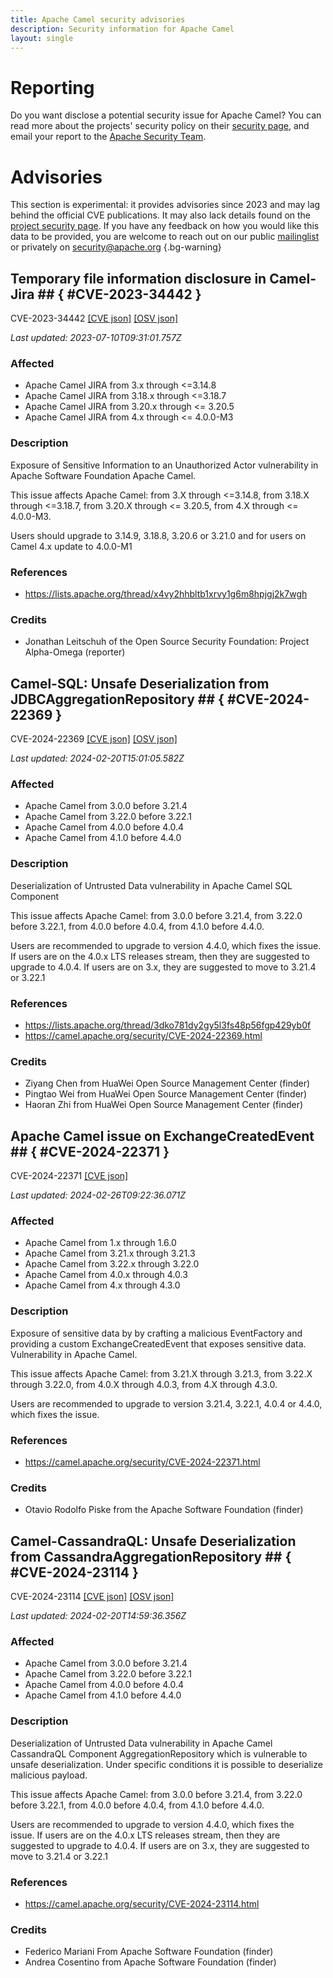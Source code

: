 ```yaml
---
title: Apache Camel security advisories
description: Security information for Apache Camel
layout: single
---
```


# Reporting

Do you want disclose a potential security issue for Apache Camel? You can read more about the projects' security policy on their [security page](https://camel.apache.org/security/), and email your report to the [Apache Security Team](mailto:security@apache.org).

# Advisories

This section is experimental: it provides advisories since 2023 and may lag behind the official CVE publications. It may also lack details found on the [project security page](https://camel.apache.org/security/). If you have any feedback on how you would like this data to be provided, you are welcome to reach out on our public [mailinglist](/mailinglist) or privately on [security@apache.org](mailto:security@apache.org)
{.bg-warning}

## Temporary file information disclosure in Camel-Jira ## { #CVE-2023-34442 }

CVE-2023-34442 [\[CVE json\]](./CVE-2023-34442.cve.json) [\[OSV json\]](./CVE-2023-34442.osv.json)



_Last updated: 2023-07-10T09:31:01.757Z_

### Affected

* Apache Camel JIRA from 3.x through <=3.14.8
* Apache Camel JIRA from 3.18.x through <=3.18.7
* Apache Camel JIRA from 3.20.x through <= 3.20.5
* Apache Camel JIRA from 4.x through <= 4.0.0-M3


### Description

Exposure of Sensitive Information to an Unauthorized Actor vulnerability in Apache Software Foundation Apache Camel.<p>This issue affects Apache Camel: from 3.X through &lt;=3.14.8, from 3.18.X through &lt;=3.18.7, from 3.20.X through &lt;= 3.20.5, from 4.X through &lt;= 4.0.0-M3.</p><span style="background-color: rgb(255, 255, 255);">Users should upgrade to 3.14.9, 3.18.8, 3.20.6 or 3.21.0 and for users on Camel 4.x update to 4.0.0-M1</span><br>

### References
* https://lists.apache.org/thread/x4vy2hhbltb1xrvy1g6m8hpjgj2k7wgh


### Credits
* Jonathan Leitschuh of the Open Source Security Foundation: Project Alpha-Omega (reporter)


## Camel-SQL: Unsafe Deserialization from JDBCAggregationRepository ## { #CVE-2024-22369 }

CVE-2024-22369 [\[CVE json\]](./CVE-2024-22369.cve.json) [\[OSV json\]](./CVE-2024-22369.osv.json)



_Last updated: 2024-02-20T15:01:05.582Z_

### Affected

* Apache Camel from 3.0.0 before 3.21.4
* Apache Camel from 3.22.0 before 3.22.1
* Apache Camel from 4.0.0 before 4.0.4
* Apache Camel from 4.1.0 before 4.4.0


### Description

Deserialization of Untrusted Data vulnerability in Apache Camel SQL Component<p>This issue affects Apache Camel: from 3.0.0 before 3.21.4, from 3.22.0 before 3.22.1, from 4.0.0 before 4.0.4, from 4.1.0 before 4.4.0.</p><p>Users are recommended to upgrade to version 4.4.0, which fixes the issue. If users are on the 4.0.x LTS releases stream, then they are suggested to upgrade to 4.0.4. If users are on 3.x, they are suggested to move to 3.21.4 or 3.22.1</p>

### References
* https://lists.apache.org/thread/3dko781dy2gy5l3fs48p56fgp429yb0f
* https://camel.apache.org/security/CVE-2024-22369.html


### Credits
* Ziyang Chen from HuaWei Open Source Management Center (finder)
* Pingtao Wei from HuaWei Open Source Management Center (finder)
* Haoran Zhi from HuaWei Open Source Management Center (finder)


## Apache Camel issue on ExchangeCreatedEvent ## { #CVE-2024-22371 }

CVE-2024-22371 [\[CVE json\]](./CVE-2024-22371.cve.json)

_Last updated: 2024-02-26T09:22:36.071Z_

### Affected

* Apache Camel from 1.x through 1.6.0
* Apache Camel from 3.21.x through 3.21.3
* Apache Camel from 3.22.x through 3.22.0
* Apache Camel from 4.0.x through 4.0.3
* Apache Camel from 4.x through 4.3.0


### Description

Exposure of sensitive data by by crafting a malicious EventFactory and providing a custom ExchangeCreatedEvent that exposes sensitive data. Vulnerability in Apache Camel.<p>This issue affects Apache Camel: from 3.21.X through 3.21.3, from 3.22.X through 3.22.0, from 4.0.X through 4.0.3, from 4.X through 4.3.0.</p><p>Users are recommended to upgrade to version 3.21.4, 3.22.1, 4.0.4 or 4.4.0, which fixes the issue.</p>

### References
* https://camel.apache.org/security/CVE-2024-22371.html


### Credits
* Otavio Rodolfo Piske from the Apache Software Foundation (finder)


## Camel-CassandraQL: Unsafe Deserialization from CassandraAggregationRepository ## { #CVE-2024-23114 }

CVE-2024-23114 [\[CVE json\]](./CVE-2024-23114.cve.json) [\[OSV json\]](./CVE-2024-23114.osv.json)



_Last updated: 2024-02-20T14:59:36.356Z_

### Affected

* Apache Camel from 3.0.0 before 3.21.4
* Apache Camel from 3.22.0 before 3.22.1
* Apache Camel from 4.0.0 before 4.0.4
* Apache Camel from 4.1.0 before 4.4.0


### Description

Deserialization of Untrusted Data vulnerability in Apache Camel CassandraQL Component AggregationRepository which is vulnerable to unsafe deserialization. Under specific conditions it is possible to deserialize malicious payload.<p>This issue affects Apache Camel: from 3.0.0 before 3.21.4, from 3.22.0 before 3.22.1, from 4.0.0 before 4.0.4, from 4.1.0 before 4.4.0.</p><p>Users are recommended to upgrade to version 4.4.0, which fixes the issue.&nbsp;If users are on the 4.0.x LTS releases stream, then they are suggested to upgrade to 4.0.4. If users are on 3.x, they are suggested to move to 3.21.4 or 3.22.1</p>

### References
* https://camel.apache.org/security/CVE-2024-23114.html


### Credits
* Federico Mariani From Apache Software Foundation (finder)
* Andrea Cosentino from Apache Software Foundation (finder)
